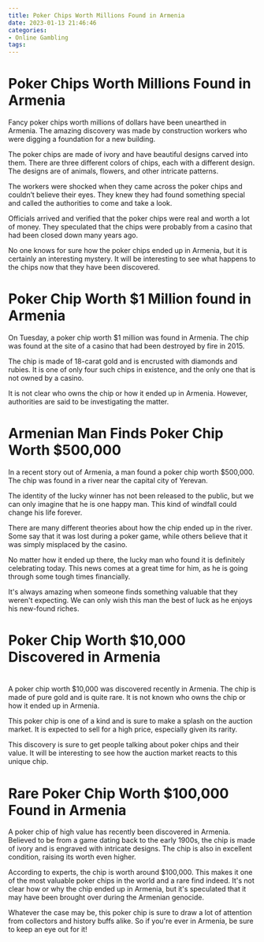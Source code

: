 ```yaml
---
title: Poker Chips Worth Millions Found in Armenia
date: 2023-01-13 21:46:46
categories:
- Online Gambling
tags:
---
```



#  Poker Chips Worth Millions Found in Armenia

Fancy poker chips worth millions of dollars have been unearthed in Armenia. The amazing discovery was made by construction workers who were digging a foundation for a new building.

The poker chips are made of ivory and have beautiful designs carved into them. There are three different colors of chips, each with a different design. The designs are of animals, flowers, and other intricate patterns.

The workers were shocked when they came across the poker chips and couldn’t believe their eyes. They knew they had found something special and called the authorities to come and take a look.

Officials arrived and verified that the poker chips were real and worth a lot of money. They speculated that the chips were probably from a casino that had been closed down many years ago.

No one knows for sure how the poker chips ended up in Armenia, but it is certainly an interesting mystery. It will be interesting to see what happens to the chips now that they have been discovered.

#  Poker Chip Worth $1 Million found in Armenia

On Tuesday, a poker chip worth $1 million was found in Armenia. The chip was found at the site of a casino that had been destroyed by fire in 2015.

The chip is made of 18-carat gold and is encrusted with diamonds and rubies. It is one of only four such chips in existence, and the only one that is not owned by a casino.

It is not clear who owns the chip or how it ended up in Armenia. However, authorities are said to be investigating the matter.

#  Armenian Man Finds Poker Chip Worth $500,000

In a recent story out of Armenia, a man found a poker chip worth $500,000. The chip was found in a river near the capital city of Yerevan.

The identity of the lucky winner has not been released to the public, but we can only imagine that he is one happy man. This kind of windfall could change his life forever.

There are many different theories about how the chip ended up in the river. Some say that it was lost during a poker game, while others believe that it was simply misplaced by the casino.

No matter how it ended up there, the lucky man who found it is definitely celebrating today. This news comes at a great time for him, as he is going through some tough times financially.

It's always amazing when someone finds something valuable that they weren't expecting. We can only wish this man the best of luck as he enjoys his new-found riches.

#  Poker Chip Worth $10,000 Discovered in Armenia

#

A poker chip worth $10,000 was discovered recently in Armenia. The chip is made of pure gold and is quite rare. It is not known who owns the chip or how it ended up in Armenia.

This poker chip is one of a kind and is sure to make a splash on the auction market. It is expected to sell for a high price, especially given its rarity.

This discovery is sure to get people talking about poker chips and their value. It will be interesting to see how the auction market reacts to this unique chip.

#  Rare Poker Chip Worth $100,000 Found in Armenia

A poker chip of high value has recently been discovered in Armenia. Believed to be from a game dating back to the early 1900s, the chip is made of ivory and is engraved with intricate designs. The chip is also in excellent condition, raising its worth even higher.

According to experts, the chip is worth around $100,000. This makes it one of the most valuable poker chips in the world and a rare find indeed. It's not clear how or why the chip ended up in Armenia, but it's speculated that it may have been brought over during the Armenian genocide.

Whatever the case may be, this poker chip is sure to draw a lot of attention from collectors and history buffs alike. So if you're ever in Armenia, be sure to keep an eye out for it!